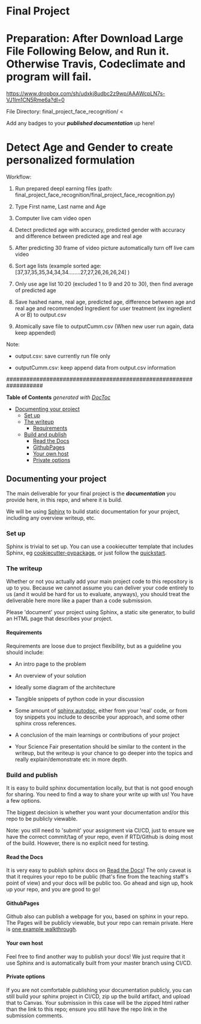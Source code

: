 # Final Project


Preparation: After Download Large File Following Below, and Run it. Otherwise Travis, Codeclimate and program will fail.
===========================================================================================================

https://www.dropbox.com/sh/udxkj8udbc2z9wp/AAAWcpLN7s-VJ1Im1CN5Rme6a?dl=0

File Directory: final_project_face_recognition/ <<Downloaded File HERE>

Add any badges to your ***published documentation*** up here!


Detect Age and Gender to create personalized formulation
========================================================


Workflow:

1. Run prepared deepl earning files (path: final_project_face_recognition/final_project_face_recognition.py)

2. Type First name, Last name and Age

3. Computer live cam video open

4. Detect predicted age with accuracy, predicted gender with accuracy and difference between predicted age and real age

5. After predicting 30 frame of video picture automatically turn off live cam video

6. Sort age lists (example sorted age: [37,37,35,35,34,34,34........27,27,26,26,26,24] )

7. Only use age list 10:20 (excluded 1 to 9 and 20 to 30), then find average of predicted age

8. Save hashed name, real age, predicted age, difference between age and real age and recommended Ingredient for user treatment (ex ingredient A or B) to output.csv

9. Atomically save file to outputCumm.csv (When new user run again, data keep appended)

Note:

- output.csv: save currently run file only

- outputCumm.csv: keep append data from output.csv information




###################################################################

<!-- START doctoc generated TOC please keep comment here to allow auto update -->
<!-- DON'T EDIT THIS SECTION, INSTEAD RE-RUN doctoc TO UPDATE -->
**Table of Contents**  *generated with [DocToc](https://github.com/thlorenz/doctoc)*

- [Documenting your project](#documenting-your-project)
  - [Set up](#set-up)
  - [The writeup](#the-writeup)
    - [Requirements](#requirements)
  - [Build and publish](#build-and-publish)
    - [Read the Docs](#read-the-docs)
    - [GithubPages](#githubpages)
    - [Your own host](#your-own-host)
    - [Private options](#private-options)

<!-- END doctoc generated TOC please keep comment here to allow auto update -->

## Documenting your project

The main deliverable for your final project is the ***documentation*** you
provide here, in this repo, and where it is build.

We will be using [Sphinx](https://www.sphinx-doc.org/) to build static
documentation for your project, including any overview writeup, etc.

### Set up

Sphinx is trivial to set up.  You can use a cookiecutter template that includes
Sphinx, eg [cookiecutter-pypackage](https://github.com/audreyfeldroy/cookiecutter-pypackage), or just follow the [quickstart](https://www.sphinx-doc.org/en/master/usage/quickstart.html).

### The writeup

Whether or not you actually add your main project code to this repository is up
to you.  Because we cannot assume you can deliver your code entirely to us (and
it would be hard for us to evaluate, anyways), you should treat the deliverable
here more like a paper than a code submission.

Please 'document' your project using Sphinx, a static site generator, to build
an HTML page that describes your project.

#### Requirements

Requirements are loose due to project flexibility, but as a guideline you should
include:

* An intro page to the problem

* An overview of your solution

* Ideally some diagram of the architecture

* Tangible snippets of python code in your discussion

* Some amount of [sphinx
autodoc](https://www.sphinx-doc.org/en/master/usage/extensions/autodoc.html),
either from your 'real' code, or from toy snippets you include to describe
your approach, and some other sphinx cross references.

* A conclusion of the main learnings or contributions of your project

* Your Science Fair presentation should be similar to the content in the
writeup, but the writeup is your chance to go deeper into the topics and
really explain/demonstrate etc in more depth.

### Build and publish
It is easy to build sphinx documentation locally, but that is not good enough
for sharing.  You need to find a way to share your write up with us!  You have
a few options.

The biggest decision is whether you want your documentation and/or this repo
to be publicly viewable.

Note: you still need to 'submit' your assignment via CI/CD, just to ensure we
have the correct commit/tag of your repo, even if RTD/Github is doing most of
the build.  However, there is no explicit need for testing.

#### Read the Docs

It is very easy to publish sphinx docs on [Read the
Docs](https://readthedocs.org/)! The only caveat is that it requires your repo
to be public (that's fine from the teaching staff's point of view) and your docs
will be public too.  Go ahead and sign up, hook up your repo, and you are good
to go!

#### GithubPages

Github also can publish a webpage for you, based on sphinx in your repo.  The
Pages will be publicly viewable, but your repo can remain private.  Here is
[one example
walkthrough](https://www.docslikecode.com/articles/github-pages-python-sphinx/).

#### Your own host

Feel free to find another way to publish your docs!  We just require that it use
Sphinx and is automatically built from your master branch using CI/CD.

#### Private options

If you are not comfortable publishing your documentation publicly, you can still
build your sphinx project in CI/CD, zip up the build artifact, and upload that
to Canvas.  Your submission in this case will be the zipped html rather than the
link to this repo; ensure you still have the repo link in the submission
comments.
